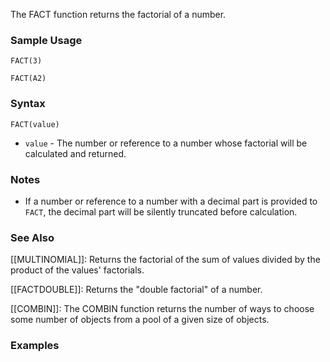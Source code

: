 The FACT function returns the factorial of a number.

### Sample Usage

`FACT(3)`

`FACT(A2)`

### Syntax

`FACT(value)`

* `value` - The number or reference to a number whose factorial will be calculated and returned.

### Notes

* If a number or reference to a number with a decimal part is provided to `FACT`, the decimal part will be silently truncated before calculation.

### See Also

[[MULTINOMIAL]]: Returns the factorial of the sum of values divided by the product of the values' factorials.

[[FACTDOUBLE]]: Returns the "double factorial" of a number.

[[COMBIN]]: The COMBIN function returns the number of ways to choose some number of objects from a pool of a given size of objects.

### Examples